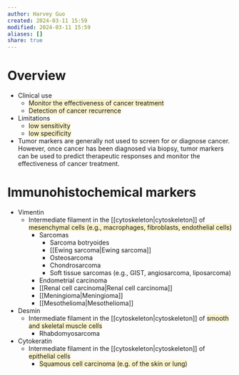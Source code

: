 ```yaml
---
author: Harvey Guo
created: 2024-03-11 15:59
modified: 2024-03-11 15:59
aliases: []
share: true
---
```

# Overview
- Clinical use
	- <span style="background:rgba(240, 200, 0, 0.2)">Monitor the effectiveness of cancer treatment</span>
	- <span style="background:rgba(240, 200, 0, 0.2)">Detection of cancer recurrence</span>
- Limitations
	- <span style="background:rgba(240, 200, 0, 0.2)">low sensitivity</span>
	- <span style="background:rgba(240, 200, 0, 0.2)">low specificity</span>
- Tumor markers are generally not used to screen for or diagnose cancer. However, once cancer has been diagnosed via biopsy, tumor markers can be used to predict therapeutic responses and monitor the effectiveness of cancer treatment.
# Immunohistochemical markers
- Vimentin	
	- Intermediate filament in the [[cytoskeleton|cytoskeleton]] of <span style="background:rgba(240, 200, 0, 0.2)">mesenchymal cells (e.g., macrophages, fibroblasts, endothelial cells)</span>
		- Sarcomas
			- Sarcoma botryoides
			- [[Ewing sarcoma|Ewing sarcoma]]
			- Osteosarcoma
			- Chondrosarcoma
			- Soft tissue sarcomas (e.g., GIST, angiosarcoma, liposarcoma)
		- Endometrial carcinoma
		- [[Renal cell carcinoma|Renal cell carcinoma]]
		- [[Meningioma|Meningioma]]
		- [[Mesothelioma|Mesothelioma]]
- Desmin	
	- Intermediate filament in the [[cytoskeleton|cytoskeleton]] of <span style="background:rgba(240, 200, 0, 0.2)">smooth and skeletal muscle cells</span>
		- Rhabdomyosarcoma
- Cytokeratin
	- Intermediate filament in the [[cytoskeleton|cytoskeleton]] of <span style="background:rgba(240, 200, 0, 0.2)">epithelial cells</span>
		- <span style="background:rgba(240, 200, 0, 0.2)">Squamous cell carcinoma (e.g. of the skin or lung)</span>
